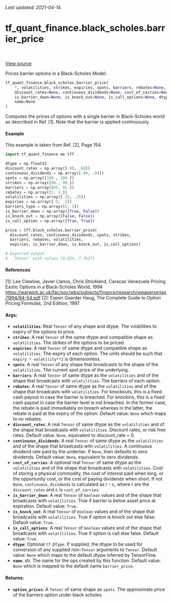 <!--
This file is generated by a tool. Do not edit directly.
For open-source contributions the docs will be updated automatically.
-->

*Last updated: 2021-04-14.*

<div itemscope itemtype="http://developers.google.com/ReferenceObject">
<meta itemprop="name" content="tf_quant_finance.black_scholes.barrier_price" />
<meta itemprop="path" content="Stable" />
</div>

# tf_quant_finance.black_scholes.barrier_price

<!-- Insert buttons and diff -->

<table class="tfo-notebook-buttons tfo-api" align="left">
</table>

<a target="_blank" href="https://github.com/google/tf-quant-finance/blob/master/tf_quant_finance/black_scholes/vanilla_prices.py">View source</a>



Prices barrier options in a Black-Scholes Model.

```python
tf_quant_finance.black_scholes.barrier_price(
    *, volatilities, strikes, expiries, spots, barriers, rebates=None,
    discount_rates=None, continuous_dividends=None, cost_of_carries=None,
    is_barrier_down=None, is_knock_out=None, is_call_options=None, dtype=None,
    name=None
)
```



<!-- Placeholder for "Used in" -->

Computes the prices of options with a single barrier in Black-Scholes world as
described in Ref. [1]. Note that the barrier is applied continuously.

#### Example

This example is taken from Ref. [2], Page 154.

```python
import tf_quant_finance as tff

dtype = np.float32
discount_rates = np.array([.08, .08])
continuous_dividends = np.array([.04, .04])
spots = np.array([100., 100.])
strikes = np.array([90., 90.])
barriers = np.array([95. 95.])
rebates = np.array([3. 3.])
volatilities = np.array([.25, .25])
expiries = np.array([.5, .5])
barriers_type = np.array([5, 1])
is_barrier_down = np.array([True, False])
is_knock_out = np.array([False, False])
is_call_option = np.array([True, True])

price = tff.black_scholes.barrier_price(
  discount_rates, continuous_dividends, spots, strikes,
  barriers, rebates, volatilities,
  expiries, is_barrier_down, is_knock_out, is_call_options)

# Expected output
#  `Tensor` with values [9.024, 7.7627]
```

#### References

[1]: Lee Clewlow, Javier Llanos, Chris Strickland, Caracas Venezuela
  Pricing Exotic Options in a Black-Scholes World, 1994
  https://warwick.ac.uk/fac/soc/wbs/subjects/finance/research/wpaperseries/1994/94-54.pdf
[2]: Espen Gaarder Haug, The Complete Guide to Option Pricing Formulas,
  2nd Edition, 1997

#### Args:


* <b>`volatilities`</b>: Real `Tensor` of any shape and dtype. The volatilities to
  expiry of the options to price.
* <b>`strikes`</b>: A real `Tensor` of the same dtype and compatible shape as
  `volatilities`. The strikes of the options to be priced.
* <b>`expiries`</b>: A real `Tensor` of same dtype and compatible shape as
  `volatilities`. The expiry of each option. The units should be such that
  `expiry * volatility**2` is dimensionless.
* <b>`spots`</b>: A real `Tensor` of any shape that broadcasts to the shape of the
  `volatilities`. The current spot price of the underlying.
* <b>`barriers`</b>: A real `Tensor` of same dtype as the `volatilities` and of the
  shape that broadcasts with `volatilities`. The barriers of each option.
* <b>`rebates`</b>: A real `Tensor` of same dtype as the `volatilities` and of the
  shape that broadcasts with `volatilities`. For knockouts, this is a
  fixed cash payout in case the barrier is breached. For knockins, this is a
  fixed cash payout in case the barrier level is not breached. In the former
  case, the rebate is paid immediately on breach whereas in the latter, the
  rebate is paid at the expiry of the option.
  Default value: `None` which maps to no rebates.
* <b>`discount_rates`</b>: A real `Tensor` of same dtype as the
  `volatilities` and of the shape that broadcasts with `volatilities`.
  Discount rates, or risk free rates.
  Default value: `None`, equivalent to discount_rate = 0.
* <b>`continuous_dividends`</b>: A real `Tensor` of same dtype as the
  `volatilities` and of the shape that broadcasts with `volatilities`. A
  continuous dividend rate paid by the underlier. If `None`, then
  defaults to zero dividends.
  Default value: `None`, equivalent to zero dividends.
* <b>`cost_of_carries`</b>: A optional real `Tensor` of same dtype as the
  `volatilities` and of the shape that broadcasts with `volatilities`.
  Cost of storing a physical commodity, the cost of interest paid when
  long, or the opportunity cost, or the cost of paying dividends when short.
  If not `None`, `continuous_dividends` is calculated as r - c,
  where r are the `discount_rates` and c is `cost_of_carries`.
* <b>`is_barrier_down`</b>: A real `Tensor` of `boolean` values and of the shape
  that broadcasts with `volatilities`. True if barrier is below asset
  price at expiration.
  Default value: `True`.
* <b>`is_knock_out`</b>: A real `Tensor` of `boolean` values and of the shape
  that broadcasts with `volatilities`. True if option is knock out
  else false.
  Default value: `True`.
* <b>`is_call_options`</b>: A real `Tensor` of `boolean` values and of the shape
  that broadcasts with `volatilities`. True if option is call else
  false.
  Default value: `True`.
* <b>`dtype`</b>: Optional `tf.DType`. If supplied, the dtype to be used for conversion
  of any supplied non-`Tensor` arguments to `Tensor`.
  Default value: `None` which maps to the default dtype inferred by
  TensorFlow.
* <b>`name`</b>: str. The name for the ops created by this function.
  Default value: `None` which is mapped to the default name `barrier_price`.

#### Returns:


* <b>`option_prices`</b>: A `Tensor` of same shape as `spots`. The approximate price of
the barriers option under black scholes.